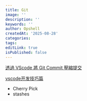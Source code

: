 ```yaml
---
title: Git
image: ''
description: ''
keywords: ''
author: Opshell
createdAt: '2025-08-28'
categories: 
tags: 
editLink: true
isPublished: false
---
```

[透過 VScode 將 Git Commit 壓縮提交](https://codychen.me/2022/04/%E9%80%8F%E9%81%8E-vscode-%E5%B0%87-git-commit-%E5%A3%93%E7%B8%AE%E6%8F%90%E4%BA%A4/)

[vscode开发技巧篇](https://blog.csdn.net/Little_Pig_Bug/article/details/127258216)

- Cherry Pick
- stashes
